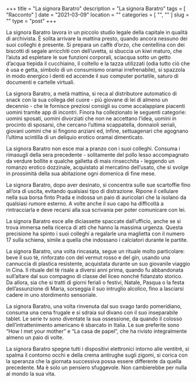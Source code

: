 +++
title = "La signora Baratro"
description = "La signora Baratro"
tags = [ "Racconto" ]
date = "2021-03-09"
location = ""
categories = [
  "",
  ""
]
slug = ""
type = "post"
+++

La signora Baratro lavora in un piccolo studio legale della capitale in qualità di archivista. È solita arrivare la mattina presto, quando ancora nessuno dei suoi colleghi è presente. Si prepara un caffè d’orzo, che centellina con dei biscotti di segale arricchiti con dell’uvetta, si sbuccia un kiwi maturo, che l’aiuta ad espletare le sue funzioni corporali, sciacqua sotto un getto d’acqua tiepida il cucchiaino, il coltello e la tazza utilizzati (odia tutto ciò che è usa e getta, simbolo di un consumismo oramai irrefrenabile), si spazzola in modo energico i denti ed accende il suo computer portatile, saturo di documenti e cartelle virtuali. 

La signora Baratro, a metà mattina, si reca al distributore automatico di snack con la sua collega del cuore - più giovane di lei di almeno un decennio - 
che le fornisce preziosi consigli su come accalappiare piacenti uomini tramite app di incontri. Finora ha collezionato le seguenti categorie: uomini sposati, uomini divorziati che non ne accettano l’idea, uomini in procinto di sposarsi, che cercano l’ultima scappatella, donnaioli seriali, giovani uomini che si fingono anziani ed, infine, settuagenari che agognano l’ultima scintilla di un deliquio erotico oramai dimenticato. 

La signora Baratro non esce mai a pranzo con i suoi colleghi. Consuma i rimasugli della sera precedente - solitamente del pollo lesso accompagnato da verdure bollite e qualche galletta di mais rinsecchita - leggendo un romanzo erotico dozzinale, acquistato al mercatino dell’usato, che si svolge in prossimità della sua abitazione ogni domenica di fine mese.

La signora Baratro, dopo aver desinato, si concentra sulle sue scartoffie fino all’ora di uscita, evitando qualsiasi tipo di distrazione. Ripone il cellulare nella sua borsa finto Prada e indossa un paio di auricolari che la isolano da qualsiasi rumore esterno. A volte anche il suo capo ha difficoltà a rintracciarla e deve recarsi alla sua scrivania per poter comunicare con lei.

La signora Baratro esce alle diciassette spaccate dall’ufficio, anche se si trova immersa nella ricerca di atti che hanno la massima urgenza. Questa precisione ha spinto i suoi colleghi a regalarle una maglietta con il numero 17 sulla schiena, simile a quella che indossano i calciatori durante le partite. 

La signora Baratro, una volta rincasata,  segue un rituale molto particolare: beve il suo tè, rinforzato con del vermut rosso e del gin, usando una cannuccia di plastica resistente, acquistata durante un suo giovanile viaggio in Cina. Il rituale del tè risale a diversi anni prima, quando fu abbandonata sull’altare dal suo compagno di classe del liceo nonché fidanzato storico. Da allora, sia che si tratti di giorni feriali o festivi, Natale, Pasqua o la festa dell’assunzione di Maria, sorseggia il suo intruglio alcolico, fino a lasciarsi cadere in uno stordimento sensoriale. 

La signora Baratro, una volta rinvenuta dal suo svago tardo pomeridiano, consuma una cena frugale e si sdraia sul divano con il suo inseparabile tablet. Le serie tv sono diventate la sua ossessione, da quando il colosso dell’intrattenimento americano è sbarcato in Italia. Le sue preferite sono “How I met your mother” e “La casa de papel”, che ha rivisto integralmente almeno un paio di volte.

La signora Baratro spegne tutti i dispositivi elettronici intorno alle ventitré, si spalma il contorno occhi e della crema antirughe sugli zigomi, si corica con la speranza che la giornata successiva possa essere differente da quella precedente. Ma è solo un pensiero sfuggevole. Non cambierebbe per nulla al mondo la sua vita. 
